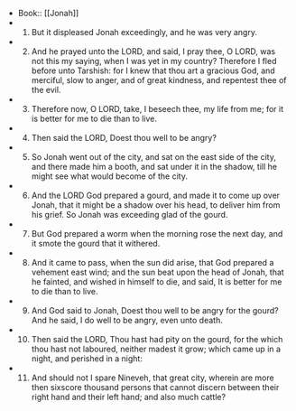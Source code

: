 - Book:: [[Jonah]]
- 1. But it displeased Jonah exceedingly, and he was very angry.
- 2. And he prayed unto the LORD, and said, I pray thee, O LORD, was not this my saying, when I was yet in my country? Therefore I fled before unto Tarshish: for I knew that thou art a gracious God, and merciful, slow to anger, and of great kindness, and repentest thee of the evil.
- 3. Therefore now, O LORD, take, I beseech thee, my life from me; for it is better for me to die than to live.
- 4. Then said the LORD, Doest thou well to be angry?
- 5. So Jonah went out of the city, and sat on the east side of the city, and there made him a booth, and sat under it in the shadow, till he might see what would become of the city.
- 6. And the LORD God prepared a gourd, and made it to come up over Jonah, that it might be a shadow over his head, to deliver him from his grief. So Jonah was exceeding glad of the gourd.
- 7. But God prepared a worm when the morning rose the next day, and it smote the gourd that it withered.
- 8. And it came to pass, when the sun did arise, that God prepared a vehement east wind; and the sun beat upon the head of Jonah, that he fainted, and wished in himself to die, and said, It is better for me to die than to live.
- 9. And God said to Jonah, Doest thou well to be angry for the gourd? And he said, I do well to be angry, even unto death.
- 10. Then said the LORD, Thou hast had pity on the gourd, for the which thou hast not laboured, neither madest it grow; which came up in a night, and perished in a night:
- 11. And should not I spare Nineveh, that great city, wherein are more then sixscore thousand persons that cannot discern between their right hand and their left hand; and also much cattle?
